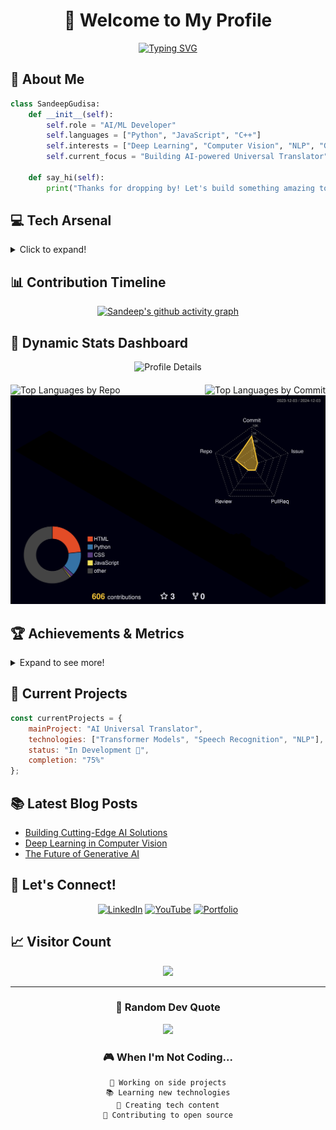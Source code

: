 <div align="center">
  
# 👋 Welcome to My Profile
[![Typing SVG](https://readme-typing-svg.demolab.com?font=Fira+Code&duration=3000&pause=1000&color=00FF00&center=true&vCenter=true&width=435&lines=AI%2FML+Developer;Deep+Learning+Enthusiast;Computer+Vision+Expert;Tech+Innovation+Explorer)](https://git.io/typing-svg)

</div>

## 🚀 About Me
```python
class SandeepGudisa:
    def __init__(self):
        self.role = "AI/ML Developer"
        self.languages = ["Python", "JavaScript", "C++"]
        self.interests = ["Deep Learning", "Computer Vision", "NLP", "Generative AI"]
        self.current_focus = "Building AI-powered Universal Translator"
        
    def say_hi(self):
        print("Thanks for dropping by! Let's build something amazing together.")
```

## 💻 Tech Arsenal
<details>
<summary>Click to expand!</summary>

### Languages & Frameworks
![Python](https://img.shields.io/badge/Python-3776AB?style=for-the-badge&logo=python&logoColor=white)
![JavaScript](https://img.shields.io/badge/JavaScript-F7DF1E?style=for-the-badge&logo=javascript&logoColor=black)
![TensorFlow](https://img.shields.io/badge/TensorFlow-FF6F00?style=for-the-badge&logo=tensorflow&logoColor=white)
![PyTorch](https://img.shields.io/badge/PyTorch-EE4C2C?style=for-the-badge&logo=pytorch&logoColor=white)
![React](https://img.shields.io/badge/React-20232A?style=for-the-badge&logo=react&logoColor=61DAFB)
![Node.js](https://img.shields.io/badge/Node.js-43853D?style=for-the-badge&logo=node.js&logoColor=white)

### Tools & Platforms
![Azure](https://img.shields.io/badge/Azure-0089D6?style=for-the-badge&logo=microsoft-azure&logoColor=white)
![Docker](https://img.shields.io/badge/Docker-2496ED?style=for-the-badge&logo=docker&logoColor=white)
![Git](https://img.shields.io/badge/Git-F05032?style=for-the-badge&logo=git&logoColor=white)
![OpenCV](https://img.shields.io/badge/OpenCV-5C3EE8?style=for-the-badge&logo=opencv&logoColor=white)

### AI Tools
![Windsurf AI](https://img.shields.io/badge/Windsurf%20AI-4CAF50?style=for-the-badge&logo=data:image/png;base64,<base64_encoded_logo>&logoColor=white)
![Cursor AI](https://img.shields.io/badge/Cursor%20AI-FF5722?style=for-the-badge&logo=data:image/png;base64,<base64_encoded_logo>&logoColor=white)
![Bolt.new](https://img.shields.io/badge/Bolt.new-673AB7?style=for-the-badge&logo=data:image/png;base64,<base64_encoded_logo>&logoColor=white)



</details>

## 📊 Contribution Timeline
<!-- Contribution Timeline Section -->
<div align="center">
  




[![Sandeep's github activity graph](https://github-readme-activity-graph.vercel.app/graph?username=GudisaSandeep&custom_title=Contribution%20Timeline&hide_border=true&theme=react-dark&bg_color=0D1117&line=58A6FF&point=58A6FF&color=58A6FF)](https://github.com/GudisaSandeep)

</div>

## 🌟 Dynamic Stats Dashboard
<div align="center">
  
<!-- GitHub Stats Cards with Animations -->
<img src="https://github-profile-summary-cards.vercel.app/api/cards/profile-details?username=GudisaSandeep&theme=radical" alt="Profile Details" class="stats-card" />

<div style="display: flex; justify-content: space-between; margin-top: 20px;">
  <img src="https://github-profile-summary-cards.vercel.app/api/cards/repos-per-language?username=GudisaSandeep&theme=radical" alt="Top Languages by Repo" class="stats-card" />
  <img src="https://github-profile-summary-cards.vercel.app/api/cards/most-commit-language?username=GudisaSandeep&theme=radical" alt="Top Languages by Commit" class="stats-card" />
</div>

<!-- 3D Contribution Calendar -->
<img src="./profile-3d-contrib/profile-night-rainbow.svg" alt="3D Contribution Calendar" class="contribution-calendar" />

</div>

## 🏆 Achievements & Metrics
<details>
<summary>Expand to see more!</summary>

### GitHub Trophies
![](https://github-profile-trophy.vercel.app/?username=GudisaSandeep&theme=radical&no-frame=false&no-bg=true&margin-w=4)

### Contribution Streak
[![GitHub Streak](https://github-readme-streak-stats.herokuapp.com/?user=GudisaSandeep&theme=radical)](https://git.io/streak-stats)

</details>

## 🎯 Current Projects
```javascript
const currentProjects = {
    mainProject: "AI Universal Translator",
    technologies: ["Transformer Models", "Speech Recognition", "NLP"],
    status: "In Development 🚧",
    completion: "75%"
};
```

## 📚 Latest Blog Posts
<!-- BLOG-POST-LIST:START -->
- [Building Cutting-Edge AI Solutions](https://yourdomain.com/blog1)
- [Deep Learning in Computer Vision](https://yourdomain.com/blog2)
- [The Future of Generative AI](https://yourdomain.com/blog3)
<!-- BLOG-POST-LIST:END -->

## 🤝 Let's Connect!
<div align="center">
  
[![LinkedIn](https://img.shields.io/badge/LinkedIn-0077B5?style=for-the-badge&logo=linkedin&logoColor=white)](https://linkedin.com/in/sandeep-gudisa)
[![YouTube](https://img.shields.io/badge/YouTube-FF0000?style=for-the-badge&logo=youtube&logoColor=white)](https://www.youtube.com/@AIProgrammingTelugu)
[![Portfolio](https://img.shields.io/badge/Portfolio-000000?style=for-the-badge&logo=About.me&logoColor=white)](https://your-portfolio.com)

</div>

## 📈 Visitor Count
<div align="center">
  
![](https://profile-counter.glitch.me/GudisaSandeep/count.svg)
  
</div>

---
<div align="center">
  
### 💭 Random Dev Quote
![](https://quotes-github-readme.vercel.app/api?type=horizontal&theme=radical)

### 🎮 When I'm Not Coding...
```text
🎯 Working on side projects
📚 Learning new technologies
🎥 Creating tech content
🌱 Contributing to open source
```
</div>
